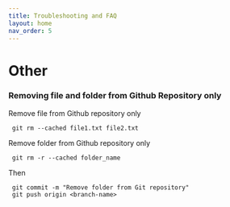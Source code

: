 ```yaml
---
title: Troubleshooting and FAQ
layout: home
nav_order: 5
---
```




# Other

### Removing file and folder from Github Repository only

Remove file from Github repository only 

     git rm --cached file1.txt file2.txt

Remove folder from Github repository only 

     git rm -r --cached folder_name

Then

     git commit -m "Remove folder from Git repository"
     git push origin <branch-name>
